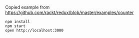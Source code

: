 
Copied example from
https://github.com/rackt/redux/blob/master/examples/counter


```
npm install
npm start
open http://localhost:3000
```
